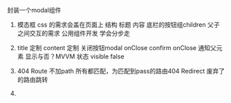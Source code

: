 封装一个modal组件

1. 模态框
  css 的需求会盖在页面上
  结构 标题 内容 底栏的按钮组children
  父子之间交互的需求
  公用组件开发
  学会分步走
2. title 定制
content 定制
关闭按钮modal onClose
confirm onClose 通知父元素
显示与否？MVVM 状态 visible false

3. 404
Route 不加path 所有都匹配，为匹配到pass的路由404
Redirect 废弃了的路由跳转

4. 
